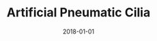 ---
title: "Artificial Pneumatic Cilia"
collection: publications
permalink: /publication/2018-01-01-Artificial-Pneumatic-Cilia
date: 2018-01-01
venue: 'Atlas of Cilia Bioengineering and Biocomputing'
citation: ' Benjamin Gorissen,  <b>Edoardo Milana</b>,  Michael De,  Dominiek Reynaerts, &quot;Artificial Pneumatic Cilia.&quot; <i>Atlas of Cilia Bioengineering and Biocomputing</i>, 2018.'
---